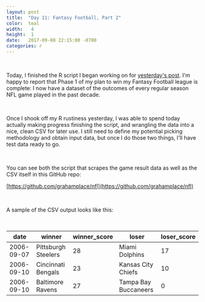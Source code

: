 ```yaml
---
layout: post
title:  "Day 11: Fantasy Football, Part 2"
color:  teal
width:   4
height:  1
date:   2017-09-08 22:15:00 -0700
categories: r
---
```


<br>

Today, I finished the R script I began working on for [yesterday's post](http://www.graham.place/100Days/r/2017/09/07/day-10.html). I'm happy to report that
Phase 1 of my plan to win my Fantasy Football league is complete: I now have a
dataset of the outcomes of every regular season NFL game played in the past decade.

<br>

Once I shook off my R rustiness yesterday, I was able to spend today actually making
  progress finishing the script, and wrangling the data into a nice, clean CSV for
  later use. I still need to define my potential picking methodology and obtain
  input data, but once I do those two things, I'll have test data ready to go.

<br>

You can see both the script that scrapes the game result data as well as the CSV itself
  in this GitHub repo:

[https://github.com/grahamplace/nfl](https://github.com/grahamplace/nfl)

<br>

A sample of the CSV output looks like this:

<br>

| date       	| winner              	| winner_score 	| loser                	| loser_score 	|
|------------	|---------------------	|--------------	|----------------------	|-------------	|
| 2006-09-07 	| Pittsburgh Steelers 	| 28           	| Miami Dolphins       	| 17          	|
| 2006-09-10 	| Cincinnati Bengals  	| 23           	| Kansas City Chiefs   	| 10          	|
| 2006-09-10 	| Baltimore Ravens    	| 27           	| Tampa Bay Buccaneers 	| 0           	|
